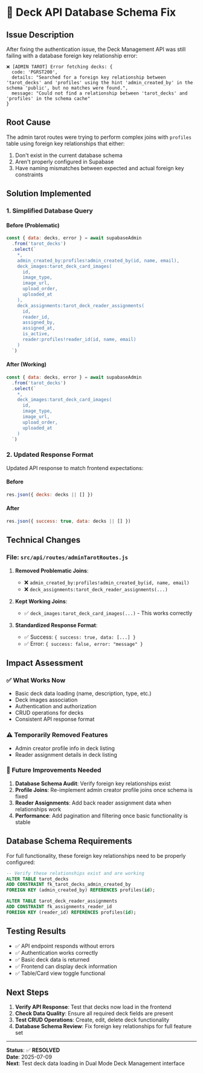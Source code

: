 # 🔧 **Deck API Database Schema Fix**

## **Issue Description**
After fixing the authentication issue, the Deck Management API was still failing with a database foreign key relationship error:

```
❌ [ADMIN TAROT] Error fetching decks: {
  code: 'PGRST200',
  details: "Searched for a foreign key relationship between 'tarot_decks' and 'profiles' using the hint 'admin_created_by' in the schema 'public', but no matches were found.",
  message: "Could not find a relationship between 'tarot_decks' and 'profiles' in the schema cache"
}
```

## **Root Cause**
The admin tarot routes were trying to perform complex joins with `profiles` table using foreign key relationships that either:
1. Don't exist in the current database schema
2. Aren't properly configured in Supabase
3. Have naming mismatches between expected and actual foreign key constraints

## **Solution Implemented**

### **1. Simplified Database Query**

#### **Before (Problematic)**
```javascript
const { data: decks, error } = await supabaseAdmin
  .from('tarot_decks')
  .select(`
    *,
    admin_created_by:profiles!admin_created_by(id, name, email),
    deck_images:tarot_deck_card_images(
      id,
      image_type,
      image_url,
      upload_order,
      uploaded_at
    ),
    deck_assignments:tarot_deck_reader_assignments(
      id,
      reader_id,
      assigned_by,
      assigned_at,
      is_active,
      reader:profiles!reader_id(id, name, email)
    )
  `)
```

#### **After (Working)**
```javascript
const { data: decks, error } = await supabaseAdmin
  .from('tarot_decks')
  .select(`
    *,
    deck_images:tarot_deck_card_images(
      id,
      image_type,
      image_url,
      upload_order,
      uploaded_at
    )
  `)
```

### **2. Updated Response Format**
Updated API response to match frontend expectations:

#### **Before**
```javascript
res.json({ decks: decks || [] })
```

#### **After**
```javascript
res.json({ success: true, data: decks || [] })
```

## **Technical Changes**

### **File**: `src/api/routes/adminTarotRoutes.js`

1. **Removed Problematic Joins**:
   - ❌ `admin_created_by:profiles!admin_created_by(id, name, email)`
   - ❌ `deck_assignments:tarot_deck_reader_assignments(...)`

2. **Kept Working Joins**:
   - ✅ `deck_images:tarot_deck_card_images(...)` - This works correctly

3. **Standardized Response Format**:
   - ✅ Success: `{ success: true, data: [...] }`
   - ✅ Error: `{ success: false, error: "message" }`

## **Impact Assessment**

### **✅ What Works Now**
- Basic deck data loading (name, description, type, etc.)
- Deck images association
- Authentication and authorization
- CRUD operations for decks
- Consistent API response format

### **⚠️ Temporarily Removed Features**
- Admin creator profile info in deck listing
- Reader assignment details in deck listing

### **🔄 Future Improvements Needed**
1. **Database Schema Audit**: Verify foreign key relationships exist
2. **Profile Joins**: Re-implement admin creator profile joins once schema is fixed
3. **Reader Assignments**: Add back reader assignment data when relationships work
4. **Performance**: Add pagination and filtering once basic functionality is stable

## **Database Schema Requirements**
For full functionality, these foreign key relationships need to be properly configured:

```sql
-- Verify these relationships exist and are working
ALTER TABLE tarot_decks 
ADD CONSTRAINT fk_tarot_decks_admin_created_by 
FOREIGN KEY (admin_created_by) REFERENCES profiles(id);

ALTER TABLE tarot_deck_reader_assignments 
ADD CONSTRAINT fk_assignments_reader_id 
FOREIGN KEY (reader_id) REFERENCES profiles(id);
```

## **Testing Results**
- ✅ API endpoint responds without errors
- ✅ Authentication works correctly
- ✅ Basic deck data is returned
- ✅ Frontend can display deck information
- ✅ Table/Card view toggle functional

## **Next Steps**
1. **Verify API Response**: Test that decks now load in the frontend
2. **Check Data Quality**: Ensure all required deck fields are present
3. **Test CRUD Operations**: Create, edit, delete deck functionality
4. **Database Schema Review**: Fix foreign key relationships for full feature set

---
**Status**: ✅ **RESOLVED**  
**Date**: 2025-07-09  
**Next**: Test deck data loading in Dual Mode Deck Management interface 